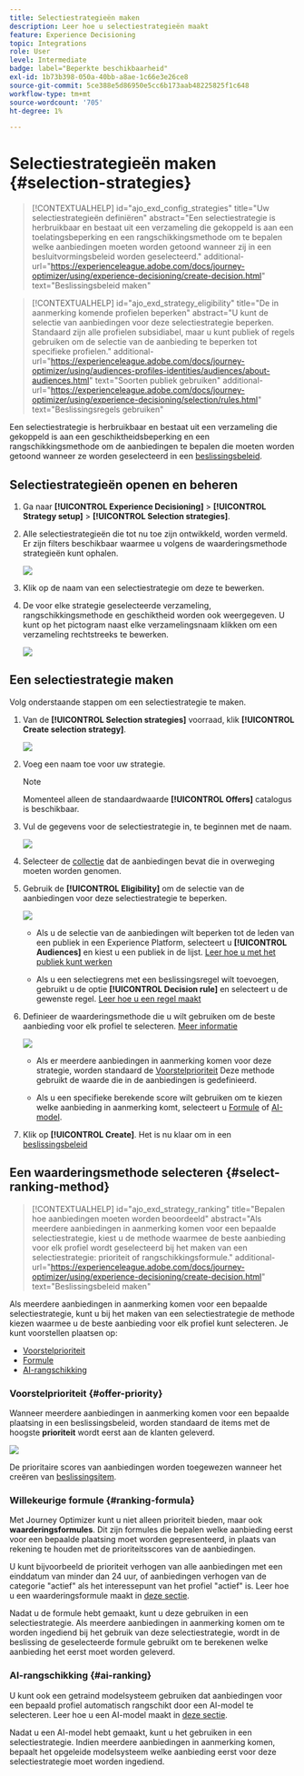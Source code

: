 ```yaml
---
title: Selectiestrategieën maken
description: Leer hoe u selectiestrategieën maakt
feature: Experience Decisioning
topic: Integrations
role: User
level: Intermediate
badge: label="Beperkte beschikbaarheid"
exl-id: 1b73b398-050a-40bb-a8ae-1c66e3e26ce8
source-git-commit: 5ce388e5d86950e5cc6b173aab48225825f1c648
workflow-type: tm+mt
source-wordcount: '705'
ht-degree: 1%

---
```


# Selectiestrategieën maken {#selection-strategies}

>[!CONTEXTUALHELP]
>id="ajo_exd_config_strategies"
>title="Uw selectiestrategieën definiëren"
>abstract="Een selectiestrategie is herbruikbaar en bestaat uit een verzameling die gekoppeld is aan een toelatingsbeperking en een rangschikkingsmethode om te bepalen welke aanbiedingen moeten worden getoond wanneer zij in een besluitvormingsbeleid worden geselecteerd."
>additional-url="https://experienceleague.adobe.com/docs/journey-optimizer/using/experience-decisioning/create-decision.html" text="Beslissingsbeleid maken"

>[!CONTEXTUALHELP]
>id="ajo_exd_strategy_eligibility"
>title="De in aanmerking komende profielen beperken"
>abstract="U kunt de selectie van aanbiedingen voor deze selectiestrategie beperken. Standaard zijn alle profielen subsidiabel, maar u kunt publiek of regels gebruiken om de selectie van de aanbieding te beperken tot specifieke profielen."
>additional-url="https://experienceleague.adobe.com/docs/journey-optimizer/using/audiences-profiles-identities/audiences/about-audiences.html" text="Soorten publiek gebruiken"
>additional-url="https://experienceleague.adobe.com/docs/journey-optimizer/using/experience-decisioning/selection/rules.html" text="Beslissingsregels gebruiken"

Een selectiestrategie is herbruikbaar en bestaat uit een verzameling die gekoppeld is aan een geschiktheidsbeperking en een rangschikkingsmethode om de aanbiedingen te bepalen die moeten worden getoond wanneer ze worden geselecteerd in een [beslissingsbeleid](create-decision.md).

## Selectiestrategieën openen en beheren

1. Ga naar **[!UICONTROL Experience Decisioning]** > **[!UICONTROL Strategy setup]** > **[!UICONTROL Selection strategies]**.

1. Alle selectiestrategieën die tot nu toe zijn ontwikkeld, worden vermeld. Er zijn filters beschikbaar waarmee u volgens de waarderingsmethode strategieën kunt ophalen.

   ![](assets/strategy-list-filters.png)

1. Klik op de naam van een selectiestrategie om deze te bewerken.

1. De voor elke strategie geselecteerde verzameling, rangschikkingsmethode en geschiktheid worden ook weergegeven. U kunt op het pictogram naast elke verzamelingsnaam klikken om een verzameling rechtstreeks te bewerken.

   ![](assets/strategy-list-edit-collection.png)

## Een selectiestrategie maken

Volg onderstaande stappen om een selectiestrategie te maken.

1. Van de **[!UICONTROL Selection strategies]** voorraad, klik **[!UICONTROL Create selection strategy]**.

   ![](assets/strategy-create-button.png)

1. Voeg een naam toe voor uw strategie.

   >[!NOTE]
   >
   >Momenteel alleen de standaardwaarde **[!UICONTROL Offers]** catalogus is beschikbaar.

1. Vul de gegevens voor de selectiestrategie in, te beginnen met de naam.

   ![](assets/strategy-create-screen.png)

1. Selecteer de [collectie](collections.md) dat de aanbiedingen bevat die in overweging moeten worden genomen.

1. Gebruik de **[!UICONTROL Eligibility]** om de selectie van de aanbiedingen voor deze selectiestrategie te beperken.

   ![](assets/strategy-create-eligibility.png)

   * Als u de selectie van de aanbiedingen wilt beperken tot de leden van een publiek in een Experience Platform, selecteert u **[!UICONTROL Audiences]** en kiest u een publiek in de lijst. [Leer hoe u met het publiek kunt werken](../audience/about-audiences.md)

   * Als u een selectiegrens met een beslissingsregel wilt toevoegen, gebruikt u de optie **[!UICONTROL Decision rule]** en selecteert u de gewenste regel. [Leer hoe u een regel maakt](rules.md)

1. Definieer de waarderingsmethode die u wilt gebruiken om de beste aanbieding voor elk profiel te selecteren. [Meer informatie](#select-ranking-method)

   ![](assets/strategy-create-ranking.png)

   * Als er meerdere aanbiedingen in aanmerking komen voor deze strategie, worden standaard de [Voorstelprioriteit](#offer-priority) Deze methode gebruikt de waarde die in de aanbiedingen is gedefinieerd.

   * Als u een specifieke berekende score wilt gebruiken om te kiezen welke aanbieding in aanmerking komt, selecteert u [Formule](#ranking-formula) of [AI-model](#ai-ranking).

1. Klik op **[!UICONTROL Create]**. Het is nu klaar om in een [beslissingsbeleid](create-decision.md)

## Een waarderingsmethode selecteren {#select-ranking-method}

>[!CONTEXTUALHELP]
>id="ajo_exd_strategy_ranking"
>title="Bepalen hoe aanbiedingen moeten worden beoordeeld"
>abstract="Als meerdere aanbiedingen in aanmerking komen voor een bepaalde selectiestrategie, kiest u de methode waarmee de beste aanbieding voor elk profiel wordt geselecteerd bij het maken van een selectiestrategie: prioriteit of rangschikkingsformule."
>additional-url="https://experienceleague.adobe.com/docs/journey-optimizer/using/experience-decisioning/create-decision.html" text="Beslissingsbeleid maken"

Als meerdere aanbiedingen in aanmerking komen voor een bepaalde selectiestrategie, kunt u bij het maken van een selectiestrategie de methode kiezen waarmee u de beste aanbieding voor elk profiel kunt selecteren. Je kunt voorstellen plaatsen op:

* [Voorstelprioriteit](#offer-priority)
* [Formule](#ranking-formula)
* [AI-rangschikking](#ai-ranking)

### Voorstelprioriteit {#offer-priority}

Wanneer meerdere aanbiedingen in aanmerking komen voor een bepaalde plaatsing in een beslissingsbeleid, worden standaard de items met de hoogste **prioriteit** wordt eerst aan de klanten geleverd.

![](assets/item-priority.png)

De prioritaire scores van aanbiedingen worden toegewezen wanneer het creëren van [beslissingsitem](items.md).

### Willekeurige formule {#ranking-formula}

Met Journey Optimizer kunt u niet alleen prioriteit bieden, maar ook **waarderingsformules**. Dit zijn formules die bepalen welke aanbieding eerst voor een bepaalde plaatsing moet worden gepresenteerd, in plaats van rekening te houden met de prioriteitsscores van de aanbiedingen.

U kunt bijvoorbeeld de prioriteit verhogen van alle aanbiedingen met een einddatum van minder dan 24 uur, of aanbiedingen verhogen van de categorie &quot;actief&quot; als het interessepunt van het profiel &quot;actief&quot; is. Leer hoe u een waarderingsformule maakt in [deze sectie](ranking.md).

Nadat u de formule hebt gemaakt, kunt u deze gebruiken in een selectiestrategie. Als meerdere aanbiedingen in aanmerking komen om te worden ingediend bij het gebruik van deze selectiestrategie, wordt in de beslissing de geselecteerde formule gebruikt om te berekenen welke aanbieding het eerst moet worden geleverd.

### AI-rangschikking {#ai-ranking}

U kunt ook een getraind modelsysteem gebruiken dat aanbiedingen voor een bepaald profiel automatisch rangschikt door een AI-model te selecteren. Leer hoe u een AI-model maakt in [deze sectie](ranking.md).

Nadat u een AI-model hebt gemaakt, kunt u het gebruiken in een selectiestrategie. Indien meerdere aanbiedingen in aanmerking komen, bepaalt het opgeleide modelsysteem welke aanbieding eerst voor deze selectiestrategie moet worden ingediend.

